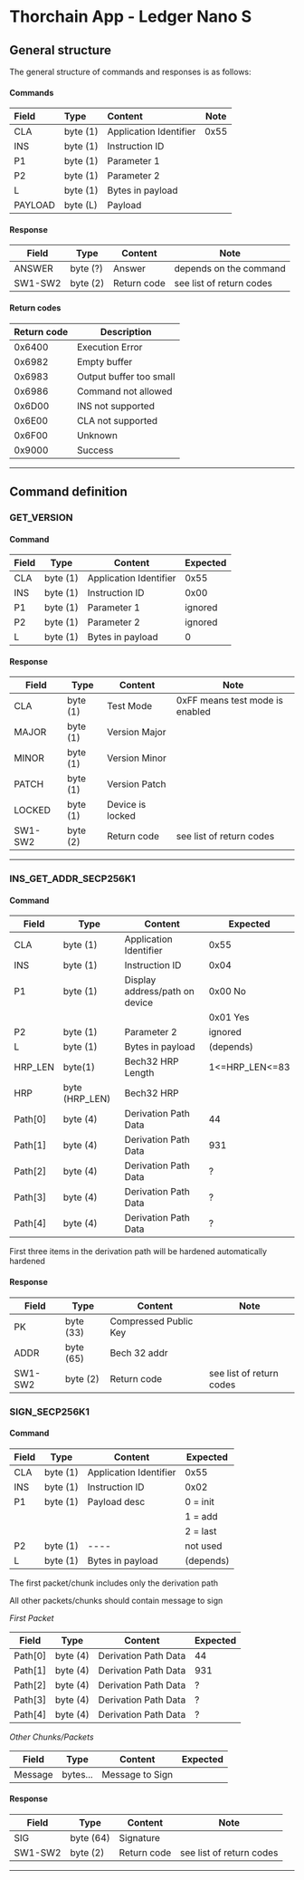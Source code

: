 # Thorchain App - Ledger Nano S
## General structure

The general structure of commands and responses is as follows:

#### Commands

| Field   | Type     | Content                | Note |
| :------ | :------- | :--------------------- | ---- |
| CLA     | byte (1) | Application Identifier | 0x55 |
| INS     | byte (1) | Instruction ID         |      |
| P1      | byte (1) | Parameter 1            |      |
| P2      | byte (1) | Parameter 2            |      |
| L       | byte (1) | Bytes in payload       |      |
| PAYLOAD | byte (L) | Payload                |      |

#### Response

| Field   | Type     | Content     | Note                     |
| ------- | -------- | ----------- | ------------------------ |
| ANSWER  | byte (?) | Answer      | depends on the command   |
| SW1-SW2 | byte (2) | Return code | see list of return codes |

#### Return codes

| Return code | Description             |
| ----------- | ----------------------- |
| 0x6400      | Execution Error         |
| 0x6982      | Empty buffer            |
| 0x6983      | Output buffer too small |
| 0x6986      | Command not allowed     |
| 0x6D00      | INS not supported       |
| 0x6E00      | CLA not supported       |
| 0x6F00      | Unknown                 |
| 0x9000      | Success                 |

---------

## Command definition

### GET_VERSION

#### Command

| Field | Type     | Content                | Expected |
| ----- | -------- | ---------------------- | -------- |
| CLA   | byte (1) | Application Identifier | 0x55     |
| INS   | byte (1) | Instruction ID         | 0x00     |
| P1    | byte (1) | Parameter 1            | ignored  |
| P2    | byte (1) | Parameter 2            | ignored  |
| L     | byte (1) | Bytes in payload       | 0        |

#### Response

| Field   | Type     | Content          | Note                            |
| ------- | -------- | ---------------- | ------------------------------- |
| CLA     | byte (1) | Test Mode        | 0xFF means test mode is enabled |
| MAJOR   | byte (1) | Version Major    |                                 |
| MINOR   | byte (1) | Version Minor    |                                 |
| PATCH   | byte (1) | Version Patch    |                                 |
| LOCKED  | byte (1) | Device is locked |                                 |
| SW1-SW2 | byte (2) | Return code      | see list of return codes        |

--------------

### INS_GET_ADDR_SECP256K1

#### Command

| Field      | Type           | Content                        | Expected       |
| ---------- | -------------- | ------------------------------ | -------------- |
| CLA        | byte (1)       | Application Identifier         | 0x55           |
| INS        | byte (1)       | Instruction ID                 | 0x04           |
| P1         | byte (1)       | Display address/path on device | 0x00 No        |
|            |                |                                | 0x01 Yes       |
| P2         | byte (1)       | Parameter 2                    | ignored        |
| L          | byte (1)       | Bytes in payload               | (depends)      |
| HRP_LEN    | byte(1)        | Bech32 HRP Length              | 1<=HRP_LEN<=83 |
| HRP        | byte (HRP_LEN) | Bech32 HRP                     |                |
| Path[0]    | byte (4)       | Derivation Path Data           | 44             |
| Path[1]    | byte (4)       | Derivation Path Data           | 931            |
| Path[2]    | byte (4)       | Derivation Path Data           | ?              |
| Path[3]    | byte (4)       | Derivation Path Data           | ?              |
| Path[4]    | byte (4)       | Derivation Path Data           | ?              |

First three items in the derivation path will be hardened automatically hardened

#### Response

| Field   | Type      | Content               | Note                     |
| ------- | --------- | --------------------- | ------------------------ |
| PK      | byte (33) | Compressed Public Key |                          |
| ADDR    | byte (65) | Bech 32 addr          |                          |
| SW1-SW2 | byte (2)  | Return code           | see list of return codes |

### SIGN_SECP256K1

#### Command

| Field | Type     | Content                | Expected  |
| ----- | -------- | ---------------------- | --------- |
| CLA   | byte (1) | Application Identifier | 0x55      |
| INS   | byte (1) | Instruction ID         | 0x02      |
| P1    | byte (1) | Payload desc           | 0 = init  |
|       |          |                        | 1 = add   |
|       |          |                        | 2 = last  |
| P2    | byte (1) | ----                   | not used  |
| L     | byte (1) | Bytes in payload       | (depends) |

The first packet/chunk includes only the derivation path

All other packets/chunks should contain message to sign

*First Packet*

| Field      | Type     | Content                | Expected  |
| ---------- | -------- | ---------------------- | --------- |
| Path[0]    | byte (4) | Derivation Path Data   | 44        |
| Path[1]    | byte (4) | Derivation Path Data   | 931       |
| Path[2]    | byte (4) | Derivation Path Data   | ?         |
| Path[3]    | byte (4) | Derivation Path Data   | ?         |
| Path[4]    | byte (4) | Derivation Path Data   | ?         |

*Other Chunks/Packets*

| Field   | Type     | Content         | Expected |
| ------- | -------- | --------------- | -------- |
| Message | bytes... | Message to Sign |          |

#### Response

| Field   | Type      | Content     | Note                     |
| ------- | --------- | ----------- | ------------------------ |
| SIG     | byte (64) | Signature   |                          |
| SW1-SW2 | byte (2)  | Return code | see list of return codes |

--------------
